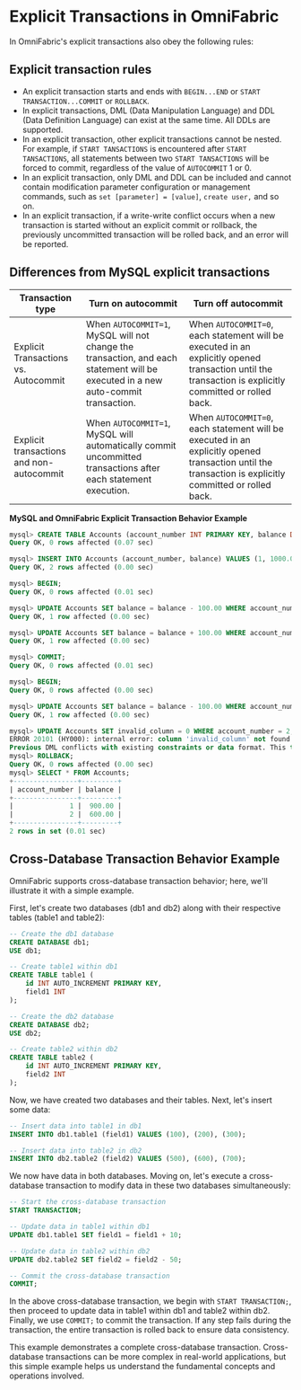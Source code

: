 # Explicit Transactions in OmniFabric

In OmniFabric's explicit transactions also obey the following rules:

## Explicit transaction rules

- An explicit transaction starts and ends with `BEGIN...END` or `START TRANSACTION...COMMIT` or `ROLLBACK`.
- In explicit transactions, DML (Data Manipulation Language) and DDL (Data Definition Language) can exist at the same time. All DDLs are supported.
- In an explicit transaction, other explicit transactions cannot be nested. For example, if `START TANSACTIONS` is encountered after `START TANSACTIONS`, all statements between two `START TANSACTIONS` will be forced to commit, regardless of the value of `AUTOCOMMIT` 1 or 0.
- In an explicit transaction, only DML and DDL can be included and cannot contain modification parameter configuration or management commands, such as `set [parameter] = [value]`, `create user,` and so on.
- In an explicit transaction, if a write-write conflict occurs when a new transaction is started without an explicit commit or rollback, the previously uncommitted transaction will be rolled back, and an error will be reported.

## Differences from MySQL explicit transactions

|Transaction type|Turn on autocommit|Turn off autocommit|
|---|---|---|
|Explicit Transactions vs. Autocommit| When `AUTOCOMMIT=1`, MySQL will not change the transaction, and each statement will be executed in a new auto-commit transaction. |When `AUTOCOMMIT=0`, each statement will be executed in an explicitly opened transaction until the transaction is explicitly committed or rolled back. |
|Explicit transactions and non-autocommit|When `AUTOCOMMIT=1`, MySQL will automatically commit uncommitted transactions after each statement execution. |When `AUTOCOMMIT=0`, each statement will be executed in an explicitly opened transaction until the transaction is explicitly committed or rolled back. |

**MySQL and OmniFabric Explicit Transaction Behavior Example**

```sql
mysql> CREATE TABLE Accounts (account_number INT PRIMARY KEY, balance DECIMAL(10, 2));
Query OK, 0 rows affected (0.07 sec)

mysql> INSERT INTO Accounts (account_number, balance) VALUES (1, 1000.00), (2, 500.00);
Query OK, 2 rows affected (0.00 sec)

mysql> BEGIN;
Query OK, 0 rows affected (0.01 sec)

mysql> UPDATE Accounts SET balance = balance - 100.00 WHERE account_number = 1;
Query OK, 1 row affected (0.00 sec)

mysql> UPDATE Accounts SET balance = balance + 100.00 WHERE account_number = 2;
Query OK, 1 row affected (0.00 sec)

mysql> COMMIT;
Query OK, 0 rows affected (0.01 sec)

mysql> BEGIN;
Query OK, 0 rows affected (0.00 sec)

mysql> UPDATE Accounts SET balance = balance - 100.00 WHERE account_number = 1;
Query OK, 1 row affected (0.00 sec)

mysql> UPDATE Accounts SET invalid_column = 0 WHERE account_number = 2;
ERROR 20101 (HY000): internal error: column 'invalid_column' not found in table
Previous DML conflicts with existing constraints or data format. This transaction has to be aborted
mysql> ROLLBACK;
Query OK, 0 rows affected (0.00 sec)
mysql> SELECT * FROM Accounts;
+----------------+---------+
| account_number | balance |
+----------------+---------+
|              1 |  900.00 |
|              2 |  600.00 |
+----------------+---------+
2 rows in set (0.01 sec)
```

## Cross-Database Transaction Behavior Example

OmniFabric supports cross-database transaction behavior; here, we'll illustrate it with a simple example.

First, let's create two databases (db1 and db2) along with their respective tables (table1 and table2):

```sql
-- Create the db1 database
CREATE DATABASE db1;
USE db1;

-- Create table1 within db1
CREATE TABLE table1 (
    id INT AUTO_INCREMENT PRIMARY KEY,
    field1 INT
);

-- Create the db2 database
CREATE DATABASE db2;
USE db2;

-- Create table2 within db2
CREATE TABLE table2 (
    id INT AUTO_INCREMENT PRIMARY KEY,
    field2 INT
);
```

Now, we have created two databases and their tables. Next, let's insert some data:

```sql
-- Insert data into table1 in db1
INSERT INTO db1.table1 (field1) VALUES (100), (200), (300);

-- Insert data into table2 in db2
INSERT INTO db2.table2 (field2) VALUES (500), (600), (700);
```

We now have data in both databases. Moving on, let's execute a cross-database transaction to modify data in these two databases simultaneously:

```sql
-- Start the cross-database transaction
START TRANSACTION;

-- Update data in table1 within db1
UPDATE db1.table1 SET field1 = field1 + 10;

-- Update data in table2 within db2
UPDATE db2.table2 SET field2 = field2 - 50;

-- Commit the cross-database transaction
COMMIT;
```

In the above cross-database transaction, we begin with `START TRANSACTION;`, then proceed to update data in table1 within db1 and table2 within db2. Finally, we use `COMMIT;` to commit the transaction. If any step fails during the transaction, the entire transaction is rolled back to ensure data consistency.

This example demonstrates a complete cross-database transaction. Cross-database transactions can be more complex in real-world applications, but this simple example helps us understand the fundamental concepts and operations involved.
